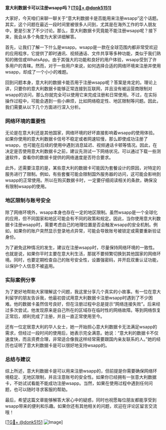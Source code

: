 **意大利数据卡可以注册wsapp吗？[[TG💪+ @donk5151](https://t.me/s/donk5151)]**

大家好，今天咱们来聊一聊关于“意大利数据卡是否能用来注册wsapp”这个话题。其实，这个问题在最近一段时间里被很多人问到，尤其是在海外工作的华人朋友中，更是引发了不少讨论。那么，意大利数据卡究竟能不能注册wsapp呢？接下来，我会从多个角度为大家详细解答。

首先，让我们了解一下什么是wsapp。wsapp是一款在全球范围内都非常受欢迎的应用程序，它提供了即时通讯、视频通话、文件共享等多种功能，类似于我们熟知的微信或WhatsApp。由于其强大的功能和良好的用户体验，wsapp受到了许多用户的青睐。然而，对于一些用户来说，如何选择合适的网络环境来注册并使用wsapp，却成了一个小小的难题。

回到问题本身，意大利的数据卡能否用于注册wsapp呢？答案是肯定的。理论上讲，只要你的意大利数据卡能够正常连接到互联网，并且没有被运营商限制对wsapp的访问，那么你就完全可以使用它来完成注册和日常使用。不过，在实际操作过程中，可能会遇到一些小麻烦，比如网络稳定性、地区限制等问题。因此，我们需要从以下几个方面进行深入分析。

### 网络环境的重要性

无论是在意大利还是其他国家，网络环境的好坏直接影响着wsapp的使用体验。如果你使用的意大利数据卡信号不稳定或者网速较慢，那么即使成功注册了wsapp，也可能在后续的使用中遇到消息延迟、视频通话卡顿等情况。因此，在决定是否使用意大利数据卡之前，建议先测试一下网络状况。可以通过下载一些测速软件，查看你的数据卡提供的网络速度是否符合要求。

此外，还需要注意的是，某些意大利的数据卡可能因为套餐设计的原因，对特定的服务进行了限制。例如，有些套餐可能会限制国外服务器的访问，这可能会影响到wsapp的正常使用。所以在购买数据卡时，一定要仔细阅读相关的条款，确保没有限制wsapp的使用。

### 地区限制与账号安全

除了网络环境外，wsapp本身也存在一定的地区限制。虽然wsapp是一个全球化的应用，但不同国家和地区可能会有不同的政策和规定。因此，当你使用意大利数据卡注册wsapp时，需要考虑自己的地理位置是否会触发wsapp的安全机制。例如，如果你的账户突然显示登录地点异常，可能会导致账号被锁定或需要重新验证身份。

为了避免这种情况的发生，建议在注册wsapp时，尽量保持网络环境的一致性。也就是说，如果你平时主要在意大利生活，那就不要频繁切换到其他国家的网络环境。同时，也要定期检查自己的账号安全性，设置强密码，并开启双重认证功能，以保护个人信息不被盗用。

### 实际案例分享

为了更好地帮助大家理解这个问题，我这里分享几个真实的小故事。有一位在意大利留学的朋友告诉我，他最初尝试用意大利数据卡注册wsapp时遇到了不少困难。他的数据卡虽然信号良好，但在注册过程中总是提示“网络连接失败”。后来经过多次尝试，他发现原来是自己所在的区域存在临时性的网络故障。等到网络恢复正常后，顺利完成了注册，并且一直正常使用至今。

还有一位定居意大利的华人女士，她一开始担心意大利数据卡无法满足wsapp的需求，但经过一段时间的使用后，她表示完全满意。她说：“意大利的数据卡不仅速度快，而且资费合理，非常适合像我这样经常需要跟国内亲友联系的人。”她的经历也证明了意大利数据卡是可以很好地支持wsapp的。

### 总结与建议

综上所述，意大利数据卡是可以用来注册wsapp的，但前提是你需要确保网络环境稳定、无地区限制，并且注意账号的安全性。如果你已经拥有一张意大利数据卡，不妨试试看能不能成功注册wsapp。当然，如果在使用过程中遇到任何问题，也可以随时寻求客服的帮助。

最后，希望这篇文章能够解答大家心中的疑惑，同时也祝愿每位朋友都能享受到wsapp带来的便利和乐趣。如果你还有其他相关的问题，欢迎在评论区留言交流哦！

[[TG💪+ @donk5151](https://t.me/s/donk5151) ![Image](https://i.postimg.cc/rwNCRYN7/Snipaste-2025-04-30-17-27-05.png)]